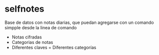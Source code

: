 # selfnotes
Base de datos con notas diarias, que puedan agregarse con un comando simpple desde la linea de comando
- Notas cifradas
- Categorias de notas
- Diferentes claves = Diferentes categorías
